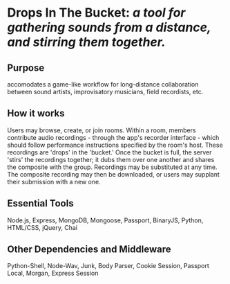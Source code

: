# Drops In The Bucket: *a tool for gathering sounds from a distance, and stirring them together.*

## Purpose
accomodates a game-like workflow for long-distance collaboration between sound artists, improvisatory musicians, field recordists, etc. 

## How it works
Users may browse, create, or join rooms. Within a room, members contribute audio recordings - through the app's recorder interface -
which should follow performance instructions specified by the room's host. These recordings are 'drops' in the 'bucket.' Once the bucket is full, the server 'stirs' the recordings together; it dubs them over one another and shares the composite with the group. Recordings may be substituted at any time. The composite recording may then be downloaded, or users may supplant their submission with a new one.

## Essential Tools
Node.js, Express, MongoDB, Mongoose, Passport, BinaryJS, Python, HTML/CSS, jQuery, Chai

## Other Dependencies and Middleware
Python-Shell, Node-Wav, Junk, Body Parser, Cookie Session, Passport Local, Morgan, Express Session
